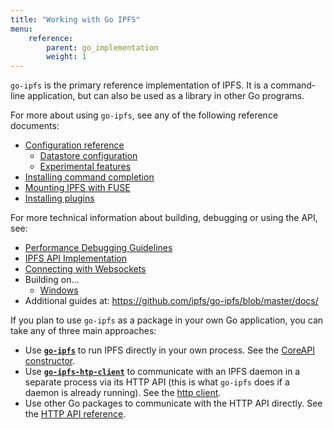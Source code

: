 ```yaml
---
title: "Working with Go IPFS"
menu:
    reference:
        parent: go_implementation
        weight: 1
---
```


`go-ipfs` is the primary reference implementation of IPFS. It is a command-line application, but can also be used as a library in other Go programs.

For more about using `go-ipfs`, see any of the following reference documents:

- [Configuration reference](https://github.com/ipfs/go-ipfs/blob/master/docs/config.md)
    - [Datastore configuration](https://github.com/ipfs/go-ipfs/blob/master/docs/datastores.md)
    - [Experimental features](https://github.com/ipfs/go-ipfs/blob/master/docs/experimental-features.md)
- [Installing command completion](https://github.com/ipfs/go-ipfs/blob/master/docs/command-completion.md)
- [Mounting IPFS with FUSE](https://github.com/ipfs/go-ipfs/blob/master/docs/fuse.md)
- [Installing plugins](https://github.com/ipfs/go-ipfs/blob/master/docs/plugins.md)

For more technical information about building, debugging or using the API, see:

- [Performance Debugging Guidelines](https://github.com/ipfs/go-ipfs/blob/master/docs/debug-guide.md)
- [IPFS API Implementation](https://github.com/ipfs/go-ipfs/blob/master/docs/implement-api-bindings.md)
- [Connecting with Websockets](https://github.com/ipfs/go-ipfs/blob/master/docs/transports.md)
- Building on…
    - [Windows](https://github.com/ipfs/go-ipfs/blob/master/docs/windows.md)
- Additional guides at: https://github.com/ipfs/go-ipfs/blob/master/docs/

If you plan to use `go-ipfs` as a package in your own Go application, you can take any of three main approaches:

- Use **[`go-ipfs`](https://github.com/ipfs/go-ipfs)** to run IPFS directly in your own process. See the [CoreAPI constructor](/go/pkg/go-ipfs/core/coreapi).
- Use **[`go-ipfs-htp-client`](https://github.com/ipfs/go-ipfs-http-client)** to communicate with an IPFS daemon in a separate process via its HTTP API (this is what `go-ipfs` does if a daemon is already running). See the [http client](/go/pkg/go-ipfs-http-client).
- Use other Go packages to communicate with the HTTP API directly. See the [HTTP API reference](/api/http).
